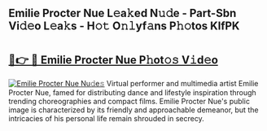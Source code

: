 ## Emilie Procter Nue L𝚎a𝚔ed N𝚞𝚍e - Part-Sbn Vi𝚍𝚎o L𝚎a𝚔s - H𝚘𝚝 O𝚗𝚕yf𝚊ns P𝚑𝚘tos KlfPK

# <h2><a href="http://kfaqus.oniu.top/?m=Emilie+Procter+Nue">🔗👉 🔴 Emilie Procter Nue P𝚑ot𝚘𝚜 V𝚒d𝚎o</a></h2>

[![Emilie Procter Nue Nu𝚍e𝚜](https://i.imgur.com/0qMVB7G.gif)](http://kfaqus.oniu.top/?m=Emilie+Procter+Nue)
Virtual performer and multimedia artist Emilie Procter Nue, famed for distributing dance and lifestyle inspiration through trending choreographies and compact films. Emilie Procter Nue's public image is characterized by its friendly and approachable demeanor, but the intricacies of his personal life remain shrouded in secrecy.  
